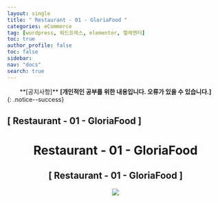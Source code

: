 ```yaml
---
layout: single
title: " Restaurant - 01 - GloriaFood "
categories: eCommerce
tag: [wordpress, 워드프레스, elementor, 엘레멘터]
toc: true
author_profile: false
toc: false
sidebar:
nav: "docs"
search: true
---
```


<center>**[공지사항]** <strong> [개인적인 공부를 위한 내용입니다. 오류가 있을 수 있습니다.] </strong></center>
{: .notice--success}

<h2>[ Restaurant - 01 - GloriaFood ]</h2>

<div align="center"><p><h1>Restaurant - 01 - GloriaFood</h1></p></div>

<div align="center"><h2>[ Restaurant - 01 - GloriaFood ]</h2>
<div align="center"><img src="http://drive.google.com/uc?export=view&id=1epQ59hz36dlLxbudiHI7ZsqbKQPGeFuG"><br><br><br></div><br>


















